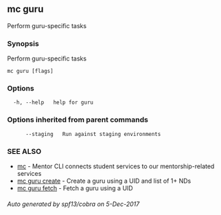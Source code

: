## mc guru

Perform guru-specific tasks

### Synopsis


Perform guru-specific tasks

```
mc guru [flags]
```

### Options

```
  -h, --help   help for guru
```

### Options inherited from parent commands

```
      --staging   Run against staging environments
```

### SEE ALSO
* [mc](mc.md)	 - Mentor CLI connects student services to our mentorship-related services
* [mc guru create](mc_guru_create.md)	 - Create a guru using a UID and list of 1+ NDs
* [mc guru fetch](mc_guru_fetch.md)	 - Fetch a guru using a UID

###### Auto generated by spf13/cobra on 5-Dec-2017
